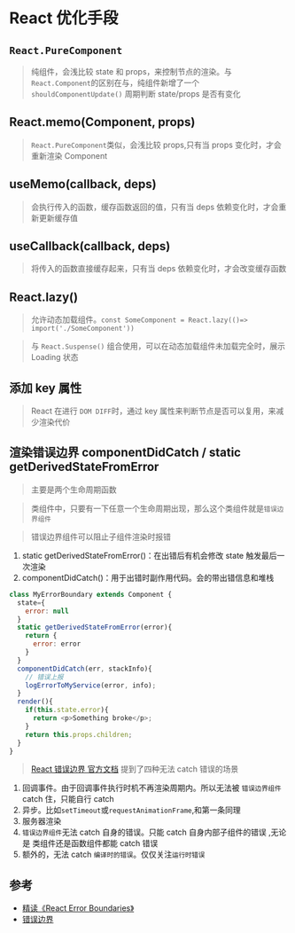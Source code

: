 # React 优化手段

## `React.PureComponent`

> 纯组件，会浅比较 state 和 props，来控制节点的渲染。与 `React.Component`的区别在与，纯组件新增了一个 `shouldComponentUpdate()` 周期判断 state/props 是否有变化

## React.memo(Component, props)

> `React.PureComponent`类似，会浅比较 props,只有当 props 变化时，才会重新渲染 Component 

## useMemo(callback, deps)

> 会执行传入的函数，缓存函数返回的值，只有当 deps 依赖变化时，才会重新更新缓存值

## useCallback(callback, deps)

> 将传入的函数直接缓存起来，只有当 deps 依赖变化时，才会改变缓存函数

## React.lazy()

> 允许动态加载组件。`const SomeComponent = React.lazy(()=> import('./SomeComponent'))`

> 与 `React.Suspense()` 组合使用，可以在动态加载组件未加载完全时，展示 Loading 状态

## 添加 key 属性

> React 在进行 `DOM DIFF`时，通过 key 属性来判断节点是否可以复用，来减少渲染代价

## 渲染错误边界 componentDidCatch / static getDerivedStateFromError

> 主要是两个生命周期函数

> 类组件中，只要有一下任意一个生命周期出现，那么这个类组件就是`错误边界组件`

> 错误边界组件可以阻止子组件渲染时报错

  1. static getDerivedStateFromError()：在出错后有机会修改 state 触发最后一次渲染
  2. componentDidCatch()：用于出错时副作用代码。会的带出错信息和堆栈

```js
class MyErrorBoundary extends Component {
  state={
    error: null
  }
  static getDerivedStateFromError(error){
    return {
      error: error
    }
  }
  componentDidCatch(err, stackInfo){
    // 错误上报
    logErrorToMyService(error, info);
  }
  render(){
    if(this.state.error){
      return <p>Something broke</p>;
    }
    return this.props.children;
  }
}
```

> [React 错误边界 官方文档](https://zh-hans.reactjs.org/docs/error-boundaries.html) 提到了四种无法 catch 错误的场景

  1. 回调事件。由于回调事件执行时机不再渲染周期内。所以无法被 `错误边界组件` catch 住，只能自行 catch
  2. 异步。比如`setTimeout`或`requestAnimationFrame`,和第一条同理
  3. 服务器渲染
  4. `错误边界组件`无法 catch 自身的错误。只能 catch 自身内部子组件的错误 ,无论是 类组件还是函数组件都能 catch 错误 
  5. 额外的，无法 catch `编译时的错误`。仅仅关注`运行时错误`

## 参考

* [精读《React Error Boundaries》](https://zhuanlan.zhihu.com/p/133632612)
* [错误边界](https://zh-hans.reactjs.org/docs/error-boundaries.html)